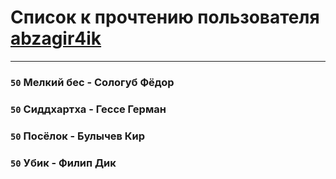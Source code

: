 # Список к прочтению пользователя [abzagir4ik](http://vk.com/id3621623)
---

### `50` Мелкий бес - Сологуб Фёдор

### `50` Сиддхартха - Гессе Герман

### `50` Посёлок - Булычев Кир

### `50` Убик - Филип Дик

